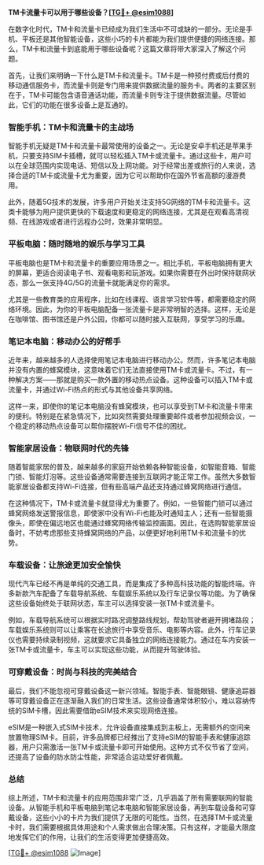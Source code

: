 **TM卡流量卡可以用于哪些设备？[[TG💪+ @esim1088](https://t.me/s/esim1088)]**

在数字化时代，TM卡和流量卡已经成为我们生活中不可或缺的一部分。无论是手机、平板还是其他智能设备，这些小巧的卡片都能为我们提供便捷的网络连接。那么，TM卡和流量卡到底能用于哪些设备呢？这篇文章将带大家深入了解这个问题。

首先，让我们来明确一下什么是TM卡和流量卡。TM卡是一种预付费或后付费的移动通信服务卡，而流量卡则是专门用来提供数据流量的服务卡。两者的主要区别在于，TM卡可能包含语音通话功能，而流量卡则专注于提供数据流量。尽管如此，它们的功能在很多设备上是互通的。

### **智能手机：TM卡和流量卡的主战场**

智能手机无疑是TM卡和流量卡最常使用的设备之一。无论是安卓手机还是苹果手机，只要支持SIM卡插槽，就可以轻松插入TM卡或流量卡。通过这些卡，用户可以在全球范围内实现电话、短信以及上网功能。对于经常出差或旅行的人来说，选择合适的TM卡或流量卡尤为重要，因为它可以帮助你在国外节省高额的漫游费用。

此外，随着5G技术的发展，许多用户开始关注支持5G网络的TM卡和流量卡。这类卡能够为用户提供更快的下载速度和更稳定的网络连接，尤其是在观看高清视频、在线游戏或者进行远程办公时，效果非常明显。

### **平板电脑：随时随地的娱乐与学习工具**

平板电脑也是TM卡和流量卡的重要应用场景之一。相比手机，平板电脑拥有更大的屏幕，更适合阅读电子书、观看电影和玩游戏。如果你需要在外出时保持联网状态，那么一张支持4G/5G的流量卡就能满足你的需求。

尤其是一些教育类的应用程序，比如在线课程、语言学习软件等，都需要稳定的网络环境。因此，为你的平板电脑配备一张流量卡是非常明智的选择。这样，无论是在咖啡馆、图书馆还是户外公园，你都可以随时接入互联网，享受学习的乐趣。

### **笔记本电脑：移动办公的好帮手**

近年来，越来越多的人选择使用笔记本电脑进行移动办公。然而，许多笔记本电脑并没有内置的蜂窝模块，这意味着它们无法直接使用TM卡或流量卡。不过，有一种解决方案——那就是购买一款外置的移动热点设备。这种设备可以插入TM卡或流量卡，并通过Wi-Fi热点的形式与其他设备共享网络。

这样一来，即使你的笔记本电脑没有蜂窝模块，也可以享受到TM卡和流量卡带来的便利。特别是在紧急情况下，比如突然需要处理重要邮件或者参加视频会议，一个稳定的移动热点设备可以帮你摆脱Wi-Fi信号不佳的困扰。

### **智能家居设备：物联网时代的先锋**

随着智能家居的普及，越来越多的家庭开始依赖各种智能设备，如智能音箱、智能门锁、智能灯泡等。这些设备通常需要连接到互联网才能正常工作。虽然大多数智能家居设备都支持Wi-Fi连接，但有些高端产品还支持通过蜂窝网络进行通信。

在这种情况下，TM卡或流量卡就显得尤为重要了。例如，一些智能门锁可以通过蜂窝网络发送警报信息，即使家中没有Wi-Fi也能及时通知主人；还有一些智能摄像头，即使在偏远地区也能通过蜂窝网络传输监控画面。因此，在选购智能家居设备时，不妨考虑那些支持蜂窝网络的产品，以便更好地利用TM卡和流量卡的优势。

### **车载设备：让旅途更加安全愉快**

现代汽车已经不再是单纯的交通工具，而是集成了多种高科技功能的智能终端。许多新款汽车配备了车载导航系统、车载娱乐系统以及行车记录仪等功能。为了确保这些设备始终处于联网状态，车主可以选择安装一张TM卡或流量卡。

例如，车载导航系统可以根据实时路况调整路线规划，帮助驾驶者避开拥堵路段；车载娱乐系统则可以让乘客在长途旅行中享受音乐、电影等内容。此外，行车记录仪也需要持续录制视频，这就要求它具备独立的网络连接能力。通过在车内安装一张TM卡或流量卡，车主可以实现这些功能，从而提升驾驶体验。

### **可穿戴设备：时尚与科技的完美结合**

最后，我们不能忽视可穿戴设备这一新兴领域。智能手表、智能眼镜、健康追踪器等可穿戴设备正在逐渐融入我们的日常生活。这些设备通常体积较小，难以容纳传统的SIM卡槽，因此需要借助eSIM技术来实现网络连接。

eSIM是一种嵌入式SIM卡技术，允许设备直接集成到主板上，无需额外的空间来放置物理SIM卡。目前，许多品牌都已经推出了支持eSIM的智能手表和健康追踪器，用户只需激活一张TM卡或流量卡即可开始使用。这种方式不仅节省了空间，还提高了设备的防水防尘性能，非常适合运动爱好者佩戴。

### **总结**

综上所述，TM卡和流量卡的应用范围非常广泛，几乎涵盖了所有需要联网的智能设备。从智能手机和平板电脑到笔记本电脑和智能家居设备，再到车载设备和可穿戴设备，这些小小的卡片为我们提供了无限的可能性。当然，在选择TM卡或流量卡时，我们需要根据具体用途和个人需求做出合理决策。只有这样，才能最大限度地发挥它们的作用，让我们的生活变得更加便捷高效。

[[TG💪+ @esim1088](https://t.me/s/esim1088) ![Image](https://i.postimg.cc/4NQfJmqS/Snipaste-2025-05-13-00-14-12.png)]